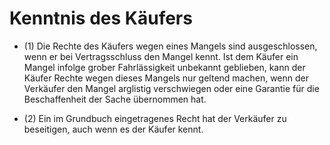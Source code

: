 # Kenntnis des Käufers

- (1) Die Rechte des Käufers wegen eines Mangels sind ausgeschlossen, wenn er bei Vertragsschluss den Mangel kennt. Ist dem Käufer ein Mangel infolge grober Fahrlässigkeit unbekannt geblieben, kann der Käufer Rechte wegen dieses Mangels nur geltend machen, wenn der Verkäufer den Mangel arglistig verschwiegen oder eine Garantie für die Beschaffenheit der Sache übernommen hat.

- (2) Ein im Grundbuch eingetragenes Recht hat der Verkäufer zu beseitigen, auch wenn es der Käufer kennt.


